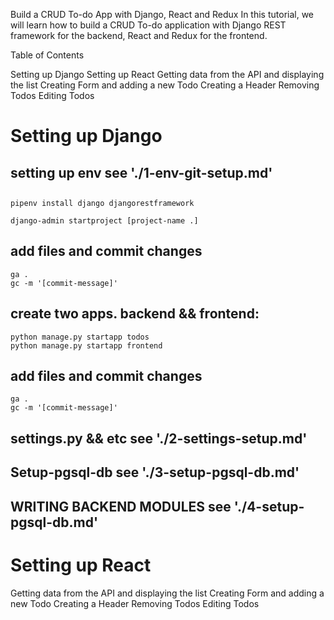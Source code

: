 Build a CRUD To-do App with Django, React and Redux
In this tutorial, we will learn how to build a CRUD To-do application with Django REST framework for the backend, React and Redux for the frontend.

Table of Contents

Setting up Django
Setting up React
Getting data from the API and displaying the list
Creating Form and adding a new Todo
Creating a Header
Removing Todos
Editing Todos


# Setting up Django
## setting up env see './1-env-git-setup.md'
## 
    pipenv install django djangorestframework

    django-admin startproject [project-name .]

## add files and commit changes
    ga .
    gc -m '[commit-message]'

## create two apps. backend && frontend:

    python manage.py startapp todos
    python manage.py startapp frontend

## add files and commit changes
    ga .
    gc -m '[commit-message]'

## settings.py && etc see './2-settings-setup.md'

## Setup-pgsql-db see './3-setup-pgsql-db.md'


## WRITING BACKEND MODULES see './4-setup-pgsql-db.md'





# Setting up React
Getting data from the API and displaying the list
Creating Form and adding a new Todo
Creating a Header
Removing Todos
Editing Todos